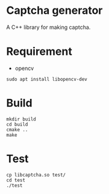 # Captcha generator
A C++ library for making captcha.

# Requirement
* opencv

```
sudo apt install libopencv-dev 
```

# Build

```
mkdir build
cd build
cmake ..
make
```

# Test

```
cp libcaptcha.so test/
cd test
./test
```


